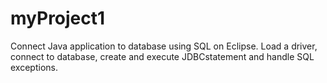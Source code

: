 # myProject1
Connect Java application to database using SQL on Eclipse.
Load a driver, connect to database, create and execute JDBCstatement and handle SQL exceptions.


